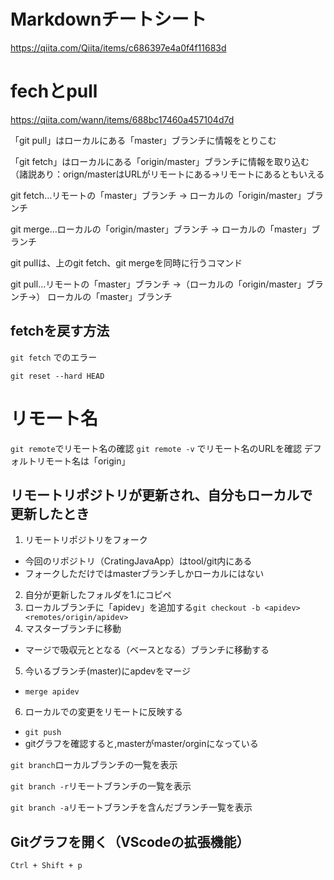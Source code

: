 # Markdownチートシート
https://qiita.com/Qiita/items/c686397e4a0f4f11683d

# fechとpull

https://qiita.com/wann/items/688bc17460a457104d7d

「git pull」はローカルにある「master」ブランチに情報をとりこむ

「git fetch」はローカルにある「origin/master」ブランチに情報を取り込む（諸説あり：orign/masterはURLがリモートにある→リモートにあるともいえる

git fetch…リモートの「master」ブランチ → ローカルの「origin/master」ブランチ

git merge…ローカルの「origin/master」ブランチ → ローカルの「master」ブランチ

git pullは、上のgit fetch、git mergeを同時に行うコマンド

git pull…リモートの「master」ブランチ →（ローカルの「origin/master」ブランチ→） ローカルの「master」ブランチ

## fetchを戻す方法

<!-- これは `インラインコード`です。 -->
 `git fetch` でのエラー

`git reset --hard HEAD`
 

 # リモート名
 `git remote`でリモート名の確認
 `git remote -v` でリモート名のURLを確認
 デフォルトリモート名は「origin」


## リモートリポジトリが更新され、自分もローカルで更新したとき
1. リモートリポジトリをフォーク
- 今回のリポジトリ（CratingJavaApp）はtool/git内にある
- フォークしただけではmasterブランチしかローカルにはない  
2. 自分が更新したフォルダを1.にコピペ
3. ローカルブランチに「apidev」を追加する`git checkout -b <apidev> <remotes/origin/apidev>`
4. マスターブランチに移動
 - マージで吸収元ととなる（ベースとなる）ブランチに移動する
5. 今いるブランチ(master)にapdevをマージ
- `merge apidev` 
6. ローカルでの変更をリモートに反映する
- `git push`
- gitグラフを確認すると,masterがmaster/orginになっている

 `git branch`ローカルブランチの一覧を表示

`git branch -r`リモートブランチの一覧を表示

`git branch -a`リモートブランチを含んだブランチ一覧を表示


 



 ## Gitグラフを開く（VScodeの拡張機能）
`Ctrl + Shift + p`

